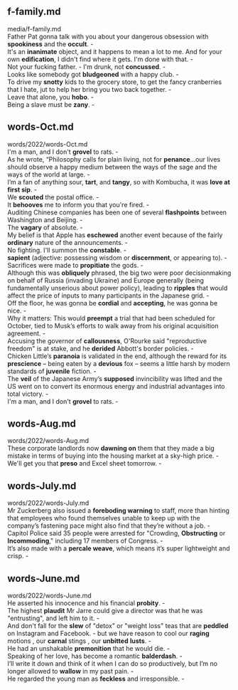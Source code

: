 ## f-family.md ## 
media/f-family.md  
Father Pat gonna talk with you about your dangerous obsession with **spookiness** and the **occult**. -  
It's an **inanimate** object, and it happens to mean a lot to me. And for your own **edification**, I didn't find where it gets. I'm done with that. -   
Not your fucking father. - I'm drunk, not **concussed**. -  
Looks like somebody got **bludgeoned** with a happy club. -  
To drive my **snotty** kids to the grocery store, to get the fancy cranberries that I hate, jut to help her bring you two back together. -  
Leave that alone, you **hobo**. -  
Being a slave must be **zany**. -  

## words-Oct.md ## 
words/2022/words-Oct.md  
I'm a man, and I don't **grovel** to rats. -  
As he wrote, “Philosophy calls for plain living, not for **penance**…our lives should observe a happy medium between the ways of the sage and the ways of the world at large. -  
I’m a fan of anything sour, **tart**, and **tangy**, so with Kombucha, it was **love at first sip**. -  
We **scouted** the postal office. -  
It **behooves** me to inform you that you're fired. -  
Auditing Chinese companies has been one of several **flashpoints** between Washington and Beijing. -  
The **vagary** of absolute. -  
My belief is that Apple has **eschewed** another event because of the fairly **ordinary** nature of the announcements. -  
No fighting. I'll summon the **constable**. -  
**sapient** (adjective: possessing wisdom or **discernment**, or appearing to). -  
Sacrifices were made to **propitiate** the gods. -  
Although this was **obliquely** phrased, the big two were poor decisionmaking on behalf of Russia (invading Ukraine) and Europe generally (being fundamentally unserious about power policy), leading to **ripples** that would affect the price of inputs to many participants in the Japanese grid. -  
Off the floor, he was gonna be **cordial** and **accepting**, he was gonna be nice. -  
Why it matters: This would **preempt** a trial that had been scheduled for October, tied to Musk’s efforts to walk away from his original acquisition agreement. -  
Accusing the governor of **callousness**, O'Rourke said "reproductive freedom" is at stake, and he **derided** Abbott's border policies. -  
Chicken Little’s **paranoia** is validated in the end, although the reward for its **prescience** – being eaten by a **devious** fox – seems a little harsh by modern standards of **juvenile** fiction. -  
The **veil** of the Japanese Army’s **supposed** invincibility was lifted and the US went on to convert its enormous energy and industrial advantages into total victory. -  
I'm a man, and I don't **grovel** to rats. -  

## words-Aug.md ## 
words/2022/words-Aug.md  
These corporate landlords now **dawning on** them that they made a big mistake in terms of buying into the housing market at a sky-high price. -  
We'll get you that **preso** and Excel sheet tomorrow. -  

## words-July.md ## 
words/2022/words-July.md  
Mr Zuckerberg also issued a **foreboding warning** to staff, more than hinting that employees who found themselves unable to keep up with the company’s fastening pace might also find that they’re without a job. -  
Capitol Police said 35 people were arrested for "Crowding, **Obstructing** or **Incommoding**," including 17 members of Congress. -  
It’s also made with a **percale weave**, which means it’s super lightweight and crisp. -  

## words-June.md ## 
words/2022/words-June.md  
He asserted his innocence and his financial **probity**.  -  
The highest **plaudit** Mr Jarre could give a director was that he was "entrusting", and left him to it. -  
And don't fall for the **slew** of "detox" or "weight loss" teas that are **peddled** on Instagram and Facebook. - 
but we have reason to cool our **raging** motions , our **carnal** stings , our **unbitted** **lusts**. -  
He had an unshakable **premonition** that he would die. -  
Speaking of her love, has become a romantic **balderdash**. -  
I’ll write it down and think of it when I can do so productively, but I’m no longer allowed to **wallow** in my past pain. -  
He regarded the young man as **feckless** and irresponsible. -  
